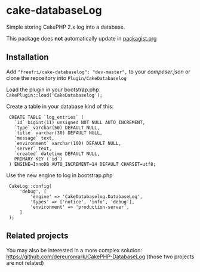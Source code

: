 cake-databaseLog
================

Simple storing CakePHP 2.x log into a database.

This package does **not** automatically update in [packagist.org](https://packagist.org/packages/freefri/cake-databaselog)

## Installation

 Add `"freefri/cake-databaselog": "dev-master",` to your *composer.json* or clone the repository into `Plugin/CakeDatabaselog`

 Load the plugin in your bootstrap.php `CakePlugin::load('CakeDatabaselog');`

 Create a table in your database kind of this:

     CREATE TABLE `log_entries` (
       `id` bigint(11) unsigned NOT NULL AUTO_INCREMENT,
       `type` varchar(50) DEFAULT NULL,
       `title` varchar(30) DEFAULT NULL,
       `message` text,
       `environment` varchar(100) DEFAULT NULL,
       `server` text,
       `created` datetime DEFAULT NULL,
       PRIMARY KEY (`id`)
     ) ENGINE=InnoDB AUTO_INCREMENT=14 DEFAULT CHARSET=utf8;

 Use the new engine to log in bootstrap.php

     CakeLog::config(
         'debug', [
             'engine' => 'CakeDatabaselog.DatabaseLog',
             'types' => ['notice', 'info', 'debug'],
             'environment' => 'production-server',
         ]
     );

## Related projects
You may also be interested in a more complex solution: https://github.com/dereuromark/CakePHP-DatabaseLog (those two projects are not related)
